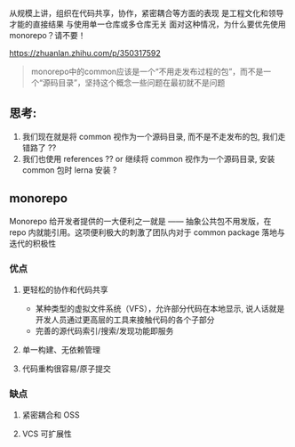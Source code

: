 从规模上讲，组织在代码共享，协作，紧密耦合等方面的表现
    是工程文化和领导才能的直接结果
    与使用单一仓库或多仓库无关
面对这种情况，为什么要优先使用 monorepo？请不要！

https://zhuanlan.zhihu.com/p/350317592

> monorepo中的common应该是一个“不用走发布过程的包”，而不是一个“源码目录”，坚持这个概念一些问题在最初就不是问题

## 思考:
1. 我们现在就是将 common 视作为一个源码目录, 而不是不走发布的包, 我们走错路了 ??
2. 我们也使用 references ?? or 继续将 common 视作为一个源码目录, 安装 common 包时 lerna 安装 ?

## monorepo

Monorepo 给开发者提供的一大便利之一就是 —— 抽象公共包不用发版，在 repo 内就能引用。这项便利极大的刺激了团队内对于 common package 落地与迭代的积极性

### 优点
1. 更轻松的协作和代码共享
    - 某种类型的虚拟文件系统（VFS），允许部分代码在本地显示, 说人话就是开发人员通过更高层的工具来接触代码的各个子部分
    - 完善的源代码索引/搜索/发现功能即服务

2. 单一构建、无依赖管理


3. 代码重构很容易/原子提交


### 缺点
1. 紧密耦合和 OSS

2. VCS 可扩展性 
